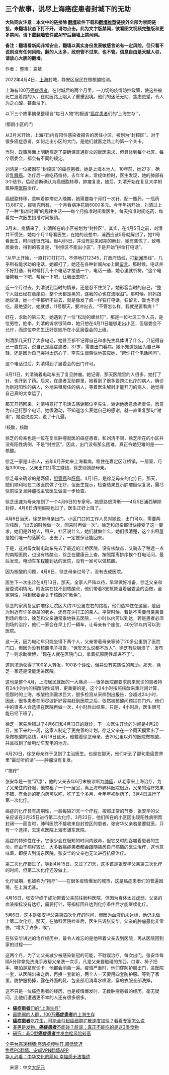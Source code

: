  <!-- 面包屑导航 --> <h2>三个故事，说尽上海癌症患者封城下的无助</h2> <p class="notice"><b>大陆网友注意：本文中的链接除 <a href="https://github.com/bannedbook/fanqiang" >翻墙</a>软件下载和<a href="https://github.com/killgcd/justmysocks/blob/master/README.md">翻墙推荐</a>链接外全部为禁网链接，未翻墙状态下打不开，请勿点击。此为文字版禁闻，欲看图文视频完整版和更多禁闻，请下载<a href="https://github.com/bannedbook/fanqiang">翻墙软件或APP</a>后翻墙上禁闻网。</p><p>备注：翻墙看新闻非常安全，翻墙以真实身份发表敏感言论有一定风险，但只看不说则没有任何风险，翻的人太多，政府管不过来，也不管。信息自由是天赋人权，请放心大胆的翻墙。</b></p>  <div class="entry"> <p>作者： 整理：袁斌</p> <p id="conimg">2022年4月4日，<a href="https://www.bannedbook.org/bnews/tag/%e4%b8%8a%e6%b5%b7/" class="st_tag internal_tag" rel="tag" title="标签 上海 下的日志">上海</a>封城，静安区居民在做核酸检测。</p> <p>上海有100万<a href="https://www.bannedbook.org/bnews/tag/%e7%99%8c%e7%97%87/" class="st_tag internal_tag" rel="tag" title="标签 癌症 下的日志">癌症</a><a href="https://www.bannedbook.org/bnews/tag/%E6%82%A3%E8%80%85/" class="st_tag internal_tag" rel="tag" title="标签 患者 下的日志">患者</a>。在封城后的两个月里，一刀切的疫情防控政策，使这些被死亡追着跑的人，在就医路上陷入了重重困境。他们的迷茫无助、焦虑绝望，令人为之心酸，甚至泪下。</p> <p>以下三个故事摘录整理自“每日人物”的报道“<a href="https://www.bannedbook.org/bnews/tag/%E7%99%8C%E7%97%87%E6%82%A3%E8%80%85/" class="st_tag internal_tag" rel="tag" title="标签 癌症患者 下的日志">癌症患者</a>们的‘上海生存’”。</p> <p>l那扇小区的门</p> <p>从3月末开始，上海7日内有阳性感染者报告的居住小区，被划为“封控区”。对于很多癌症患者，如何走出小区的大门，是他们就医之路上的第一个关卡。</p> <p>当时，政策层面上明确规定了要确保普通群众的就医需求，但具体到每个社区、每个居委会，都会有不同的规定。</p> <p>刘清是一位被困在“封控区”的癌症患者。她是上海本地人，10年前，她27岁，确诊<a href="https://www.bannedbook.org/bnews/tag/%E4%B9%B3%E8%85%BA%E7%99%8C/" class="st_tag internal_tag" rel="tag" title="标签 乳腺癌 下的日志">乳腺癌</a>。治疗后一直吃药维持。去年年末，常规体检时，医生发现，她的肺部有3个结节，后经诊断确认为癌细胞转移，肿瘤复发，随后，刘清开始在复旦大学附属肿瘤<a href="https://www.bannedbook.org/bnews/tag/%E5%8C%BB%E9%99%A2/" class="st_tag internal_tag" rel="tag" title="标签 医院 下的日志">医院</a>治疗。</p> <p>癌细胞转移，意味着肿瘤进入晚期，她需要每个月打一次针，配一瓶药，一瓶药13,667元，报销完所有，一个月看病净花销6000多元。今年年初开始，刘清过上了一种“掐准时间”的规律生活——每个月掐准时间看医生，每天掐准时间吃药，每看完一次医生掐准时间报销。</p> <p>3月末，疫情来了，刘清所在的小区被划为“封控区”。其实，在4月5日之前，刘清并不慌张，她每个月11号看医生，在她的设想中，浦西应该5号就解封了，她11号看医生，时间还很充裕。但4月5日，并没有迎来如期的解封，她有些慌了，致电居委会，得到的答复是，“封控区不能出小区”，于是开始“拼命打电话”。</p> <p>“从早上开始，一直打打打打打，不停地打12345，打政府热线，打<span class='wp_keywordlink_affiliate'><a href="https://www.bannedbook.org/" title="新闻">新闻</a></span>热线”，几乎所有能求助的电话，她都打了，她还在各种新闻App上面<span class='wp_keywordlink'><a href="https://www.bannedbook.org/bnews/tougao/" title="留言" target="_blank">留言</a></span>。那时候，电话并不好打通，有时候打几十个电话才接通一个，电话一通，她心里就祈祷，“这个电话帮我一下吧，帮我一下吧，让我出去吧”。</p>  <p>近一个月过去，刘清说到当时的情景，还是忍不住哭了。她形容当时的自己，“整个人就已经在悬崖边，整个天都是黑的，连我的心也在流眼泪”。那时候，妈妈跟她说话，她一个字都听不进去，就是像发了疯一样狂打电话，狂留言，饭也不想吃。最绝望时，她就想，11号那天，要冲出去，“不管怎么样，我就是要看病！”</p> <p>好在，求助的第三天，她遇到了一位“松动的螺丝钉”，那是一位社区工作人员，是位男性，姓李。刘清的诉求很简单，她只想在4月11日能够走出小区，但居委会不允许，而这位李先生正好是她所在小区居委会的上级。</p> <p>刘清那几天打了太多电话，她甚至都不记得自己和李先生具体讲了什么，只记得自己一直在哭，说自己是癌症患者，37岁，需要出门看病。她不知道是因为自己年轻，还是因为自己哭得太伤心了，李先生很爽快地答应她，“帮你打个电话问问”。</p> <p>这个电话过后，刘清得到了居委会的出门许可。</p> <p>4月11日，刘清骑着电动车去了复旦肿瘤。她记得，那天医院里的人很多，她打了针，也开到了药。后来，在患者互助群里，她看到了很多要跨江化疗的病人，确诊为新冠阳性的病人，外地来租房住的病人，等着医生解封才能开刀的病人，她觉得自己真的太幸运了。</p> <p>那天开药回来，刘清特意打了电话去感谢那位李先生，谢谢他愿意承担责任，愿意为自己打那个电话。她很激动，不知道怎么表达自己的感谢，就一直重复那句“谢谢”，她边说边哭，说了十几遍。</p> <p>l核酸，核酸</p> <p>徐芝的母亲也是一位在复旦肿瘤就医的癌症患者。和刘清不同，徐芝所在的小区并没有阳性病例，不是“封控区”，因此，出门没有那么困难，真正令她犯难的是——核酸。</p> <p>徐芝一家是山东人，去年6月开始来上海看病，租住在嘉定区江桥镇，一居室，月租3300元，父亲出门打零工赚钱，徐芝则照顾母亲。</p> <p>徐芝母亲确诊的是两癌，<a href="https://www.bannedbook.org/bnews/tag/%e8%83%86%e7%ae%a1%e7%99%8c/" class="st_tag internal_tag" rel="tag" title="标签 胆管癌 下的日志">胆管癌</a>和<a href="https://www.bannedbook.org/bnews/tag/%E8%82%9D%E7%99%8C/" class="st_tag internal_tag" rel="tag" title="标签 肝癌 下的日志">肝癌</a>。4月1日，是徐芝母亲的化疗日，那天，她们顺利地在二级医院做了化疗，但医生提示，检查结果显示肿瘤疑似复发，需尽快前往复旦肿瘤找主管医生做进一步检查。</p> <p>徐芝迅速为母亲抢到了一个4月6日的专家号。她思路很清晰——4月5日浦西解除封控，4月6日清明假期也过了，医生正好上班了。</p>  <p>4月6日当天，徐芝带母亲出门，小区门口的工作人员对她说，出门可以，需要两次核酸，“出去的时候做一次，回来时再做一次”。徐芝和母亲都很快接受了这一要求，她们是外地人，租户，社区说什么，她们就做什么，她们很清楚，这个出租屋是她们唯一的落脚点，出去了，一定要保证能回来。</p> <p>于是，这对母女骑电动车先去了最近的江桥医院，没有核酸点，又骑去了稍远一点的南翔医院，也没有核酸点，徐芝在健康云上查，按照距离排序挨个打电话问，最后发现，电动车车程能到达的医院，没有一家可以做核酸。</p> <p>因为核酸的问题，4月6日，徐芝母亲过号了，没有去成医院。</p> <p>医生下一次出诊在4月13日。那天，全家人严阵以待，早早做好准备，徐芝父亲和居委说明情况，附近实在找不到核酸点，他们带着3支抗原当着居委会的面做，全家阴性，得到居委会关于核酸的“赦免”。</p> <p>徐芝的家离复旦肿瘤徐汇院区大约20公里左右的路程，他们选择住在这里，是因为附近有许多卖菜的老乡，还有在沪打工的亲人。平常时候，若是不需要母亲亲自到场的看诊，徐芝和父亲通常乘地铁去医院，一小时以内可以到达，若是患者必须到场的治疗，他们一家会在早上打一辆车，让母亲有个座位，40分钟以内可以到医院。</p> <p>这一天，因为电动车只能坐得下两个人，父亲带着母亲等骑了20多公里到了医院门口，但因为没有核酸电子报告，“保安怎么说都不放人”，徐芝有些崩溃了，发布了一则求助微博，“现在人就在医院门口，拿着抗原阴性却进不了”。</p> <p>这则求助获得了100多人转发，100多个<span class='wp_keywordlink_affiliate'><a href="https://www.bannedbook.org/bnews/comments/" title="新闻评论" target="_blank">评论</a></span>，但并没有实质性的帮助。那天，徐芝一家还是没能走进医院。</p> <p>这也是整个4月，上海居民就医的一大痛点——很多医院都要求前来就诊的患者持有24小时内的核酸阴性证明，更重要的是，这个24小时按照核酸采集时间计算，但那时的上海，核酸检测需求巨大，很多检测从采样到出报告，会超过24小时，因此，很多患者在历尽波折好容易赶到医院之后，依然被核酸问题拦在门外。他们中的很多人会选择在医院再做一次，4小时后出结果，只是，4小时后，医生很可能已经下班了。</p> <p>徐芝一家先后错过了4月6日和4月13日的就诊，下一次医生开诊的时间是4月20日。接下来的一周，这家人制定了更完善的计划，徐芝父亲在一个雨天摸索出了一条做核酸的路线，4月19日这天，他载着徐芝母亲，去20公里以外的医院做核酸，并且找到了给电动车充电的地方。</p> <p>4月20日，徐芝母亲终于见到了主治医生。也是在那天，他们听到了那句患癌世界里“最动听的话”——肿瘤没有复发。</p> <p>l“拖疗”</p>  <p>张安华是一位“沪漂”，他的父亲去年6月末被诊断为<a href="https://www.bannedbook.org/bnews/tag/%e8%82%ba%e7%99%8c/" class="st_tag internal_tag" rel="tag" title="标签 肺癌 下的日志">肺癌</a>，从老家来上海治疗。为了父亲住的舒服，他整租了一个一居室，离上海市肺科医院很近，父亲的治疗效果不错，有合适的靶向药可以吃，吃了五个多月，今年年初耐药了，3月4日进行了第一次化疗。</p> <p>癌症的化疗具有周期性，一般每隔21天一个疗程，按照正常的节奏，张安华的父亲应该在3月25日进行第二次化疗。3月23日，他们所在的小区因出现阳性病例而封闭——而当时，肺科医院不接收来自封控区的患者，张安华父亲若是要就医，只有一个选择，去定点医院上海市浦东医院。</p> <p>癌症的特殊性在于，它很少会在极短的时间内致命，但它又时刻吞噬着患者的生命。而由于病程较长，大多数癌症患者都会跟随熟悉自己病情的医生治疗，这也意味着，即便去到浦东医院，张安华的父亲也无法进行抗癌治疗。</p> <p>第二次化疗错过了，等到4月15日，又过了21天，这本该是张安华父亲第三次化疗的时间，但第二次化疗还没做上。</p> <p>化疗延期，也被称为“拖疗”——在很多疫情爆发的城市，这是癌症患者们的普遍困境，在上海尤甚。</p> <p>4月16日，张安华终于成功带着父亲前往肺科医院，但因为身体太过虚弱，父亲的血液指标没有达标，需要打针，等指标回升达到化疗条件后才能继续化疗。</p> <p>5月6日，这本是张安华父亲第四次化疗的时间，但因为血液仍未达标，他仍未做上第二次化疗。那天，在肺科医院检查后，医生告诉张安华，父亲的肿瘤恶化非常快，“增大了许多，唉”。</p> <p>在张安华讲述的治疗经历中，最令人难忘的是他带着父亲去到医院，再从医院回到家的过程——</p> <p>这两个月，为了让父亲减少被感染新冠的可能，不耽误治疗，每次出门，张安华每隔5分钟拿免洗洗手液帮父亲洗一次手，凡是父亲要触碰的东西，口罩、椅子把手、哪怕是拿就诊卡，他都会消毒一遍。疫情严重时，他们穿防护服出门，进医院一套，从医院出来之后，再换一套新的，两个人一天要用四套防护服。等到了家里，防护服扔掉，露在外面的鞋、包全部用消毒水喷湿，穿的衣服全部洗掉。</p> <p>这不只是一位癌症患者的经历，也是疫情爆发时，无数肿瘤患者的经历。毫无疑问，比他们遭遇更不幸的人还有很多很多。</p> <div id="taboola-mid-1"></div>  <ul class='op-related-articles' title='相关阅读'> <li><a href='https://www.bannedbook.org/bnews/ssgc/20220528/1738751.html' target='_blank'><b>癌症患者</b>们的“上海生存”</a></li> <li><a href='https://www.bannedbook.org/bnews/cnnews/20220528/1738658.html' target='_blank'>最脆弱的人群，100万<b>癌症患者</b>的上海生存</a></li> <li><a href='https://www.bannedbook.org/bnews/health/20220519/1734883.html' target='_blank'><b>癌症患者</b>吃花生，可能会引起癌细胞扩散速度加快？看看专家怎么说</a></li> <li><a href='https://www.bannedbook.org/bnews/lifebaike/20220502/1727388.html' target='_blank'>春笋是发物，<b>癌症患者</b>不能碰？辟谣：真正不能吃的是这3类食物</a></li> <li><a href='https://www.bannedbook.org/bnews/comments/20220425/1724374.html' target='_blank'>研究：非O型<b>癌症患者</b>并发血栓风险较高</a></li> </ul> <p class="texttj"> <a href="https://github.com/bannedbook/fanqiang/wiki/V2ray%E6%9C%BA%E5%9C%BA" target="_blank">全平台高速翻墙:高清视频秒开,超低延迟</a><br/> <a href="https://github.com/bannedbook/fanqiang/wiki/%E7%A6%81%E9%97%BB%E7%BD%91%E5%AE%89%E5%8D%93%E7%BF%BB%E5%A2%99%E6%96%B0%E9%97%BBAPP" target="_blank">免费PC翻墙、安卓VPN翻墙APP</a><br/> <a href="https://www.bannedbook.org/bnews/comments/20220220/1694796.html" target="_blank">华人必看：中华文化的飓风 幸福感无法描述</a> </p> <p class="src-info">　来源：中文<span class='wp_keywordlink_affiliate'><a href="http://www.epochtimes.com/" title="大纪元" target="_blank">大纪元</a></span> </p><a name='sharetosocial'></a>  <div style="margin-bottom:5px;padding-bottom:5px;clear:both"> <div id="archive-pix-1" class="banner-ads"> <!-- AuctionX Display platform tag START --> <div id="27602x728x90x621x_ADSLOT1" clicktrack="%%CLICK_URL_ESC%%"></div>  <!-- AuctionX Display platform tag END --> </div> <div id="archive-pix-2" class="banner-ads"> <!-- AuctionX Display platform tag START --> <div id="27556x300x250x621x_ADSLOT1" clicktrack="%%CLICK_URL_ESC%%" style="margin:0 auto;text-align:center"></div>  <!-- AuctionX Display platform tag END --> </div> </div>  <div id="archive-pix-1" class="banner-ads"> <!-- AuctionX Display platform tag START --> <div id="27603x728x90x621x_ADSLOT1" clicktrack="%%CLICK_URL_ESC%%"></div>  <!-- AuctionX Display platform tag END --> </div> </div><!--END ENTRY--> 